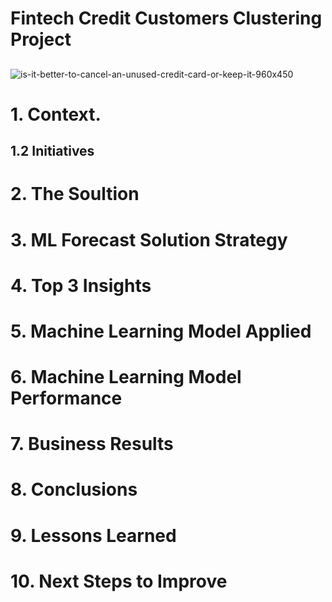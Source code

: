 # Fintech Credit Customers Clustering Project
## 
![is-it-better-to-cancel-an-unused-credit-card-or-keep-it-960x450](https://user-images.githubusercontent.com/68538809/142030325-0a728d5c-01b3-4bf9-b40c-f9c404423330.jpg)


# 1. Context.


## 1.2 Initiatives



# 2. The Soultion


# 3. ML Forecast Solution Strategy



# 4. Top 3 Insights


# 5. Machine Learning Model Applied

# 6. Machine Learning Model Performance

# 7. Business Results

# 8. Conclusions


# 9. Lessons Learned


# 10. Next Steps to Improve

